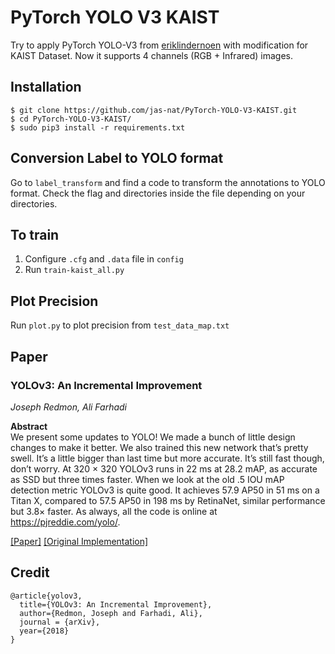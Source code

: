 # PyTorch YOLO V3 KAIST
Try to apply PyTorch YOLO-V3 from [eriklindernoen](https://github.com/eriklindernoren/PyTorch-YOLOv3) with modification for KAIST Dataset. Now it supports 4 channels (RGB + Infrared) images. 

## Installation
```
$ git clone https://github.com/jas-nat/PyTorch-YOLO-V3-KAIST.git
$ cd PyTorch-YOLO-V3-KAIST/
$ sudo pip3 install -r requirements.txt
```

## Conversion Label to YOLO format
Go to `label_transform` and find a code to transform  the annotations to YOLO format. Check the flag and directories inside the file depending on your directories. 

## To train
1. Configure `.cfg` and `.data` file in `config`
2. Run `train-kaist_all.py` 

## Plot Precision
Run `plot.py` to plot precision from `test_data_map.txt` 

## Paper
### YOLOv3: An Incremental Improvement
_Joseph Redmon, Ali Farhadi_ <br>

**Abstract** <br>
We present some updates to YOLO! We made a bunch
of little design changes to make it better. We also trained
this new network that’s pretty swell. It’s a little bigger than
last time but more accurate. It’s still fast though, don’t
worry. At 320 × 320 YOLOv3 runs in 22 ms at 28.2 mAP,
as accurate as SSD but three times faster. When we look
at the old .5 IOU mAP detection metric YOLOv3 is quite
good. It achieves 57.9 AP50 in 51 ms on a Titan X, compared
to 57.5 AP50 in 198 ms by RetinaNet, similar performance
but 3.8× faster. As always, all the code is online at
https://pjreddie.com/yolo/.

[[Paper]](https://pjreddie.com/media/files/papers/YOLOv3.pdf) [[Original Implementation]](https://github.com/pjreddie/darknet)


## Credit
```
@article{yolov3,
  title={YOLOv3: An Incremental Improvement},
  author={Redmon, Joseph and Farhadi, Ali},
  journal = {arXiv},
  year={2018}
}
```
